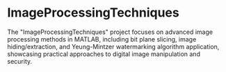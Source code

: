 # ImageProcessingTechniques
 The "ImageProcessingTechniques" project focuses on advanced image processing methods in MATLAB, including bit plane slicing, image hiding/extraction, and Yeung-Mintzer watermarking algorithm application, showcasing practical approaches to digital image manipulation and security.
